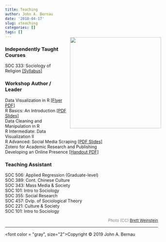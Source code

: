 ```yaml
---
title: Teaching
author: John A. Bernau
date: '2018-04-17'
slug: xteaching
categories: []
tags: []
---
```


<div style= "float:right;position: relative; top: -20px; left: 10px;">
<img src="/img/emory.jpg" height="300" />
</div>


### Independently Taught Courses
SOC 333: Sociology of Religion <a href = "https://drive.google.com/file/d/1HZw8XLUFDt9Grpl1D9jKaGLpbvj2MTfo/view?usp=sharing" target="_blank">[Syllabus]</a> 



### Workshop Author / Leader  
Data Visualization in R <a href = "https://drive.google.com/file/d/17UBBWxrU7fvHE2HAJyVOGTnqLBBDc_ry/view?usp=sharing" target="_blank">[Flyer PDF]</a>    
R Basics: An Introduction <a href = "https://drive.google.com/file/d/1gFzigEW68Uw3qE7jfW_svvOngKNX8SKo/view?usp=sharing" target="_blank">[PDF Slides]</a>  
Data Cleaning and Manipulation in R  
R Intermediate: Data Visualization II  
R Advanced: Social Media Scraping <a href = "https://drive.google.com/file/d/1CRJHc24Zzb4vcHuG5ulvGFWOpsm0Bmlj/view?usp=sharing" target="_blank">[PDF Slides]</a>  
Zotero for Academic Research and Publishing  
Developing an Online Presence <a href = "https://drive.google.com/file/d/1jqSYnx9qVCPlcrGjD6GCAi9WpJfuVRRN/view?usp=sharing" target="_blank">[Handout PDF]</a>


### Teaching Assistant  
SOC 506: Applied Regression (Graduate-level)  
SOC 389: Cont. Chinese Culture  
SOC 343: Mass Media & Society  
SOC 101: Intro to Sociology  
SOC 355: Social Research   
SOC 457: Dvlp. of Sociological Theory  
SOC 221: Culture & Society  
SOC 101: Intro to Sociology  
  
<div style="text-align: right"><font color = "gray", size = "2.5">Photo (CC) <a href= "https://www.flickr.com/photos/nrbelex/320182240/">Brett Weinstein</a></font></div>

___

<font color = "gray", size="2">Copyright &copy; 2019 John A. Bernau</font>